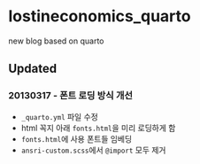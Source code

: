 # lostineconomics_quarto
new blog based on quarto

## Updated 

### 20130317 - 폰트 로딩 방식 개선 

- `_quarto.yml` 파일 수정 
- html 꼭지 아래 `fonts.html`을 미리 로딩하게 함 
- `fonts.html`에 사용 폰트들 임베딩 
- `ansri-custom.scss`에서 `@import` 모두 제거 


